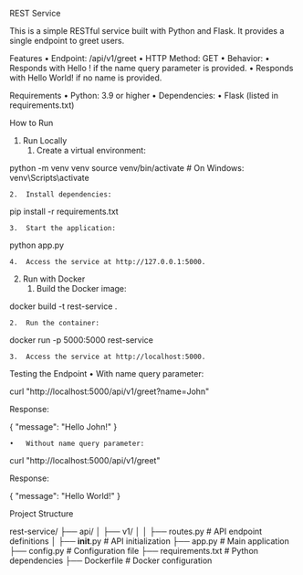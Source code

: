 REST Service

This is a simple RESTful service built with Python and Flask. It provides a single endpoint to greet users.

Features
	•	Endpoint: /api/v1/greet
	•	HTTP Method: GET
	•	Behavior:
	•	Responds with Hello <name>! if the name query parameter is provided.
	•	Responds with Hello World! if no name is provided.

Requirements
	•	Python: 3.9 or higher
	•	Dependencies:
	•	Flask (listed in requirements.txt)

How to Run

1. Run Locally
	1.	Create a virtual environment:

python -m venv venv
source venv/bin/activate  # On Windows: venv\Scripts\activate


	2.	Install dependencies:

pip install -r requirements.txt


	3.	Start the application:

python app.py


	4.	Access the service at http://127.0.0.1:5000.

2. Run with Docker
	1.	Build the Docker image:

docker build -t rest-service .


	2.	Run the container:

docker run -p 5000:5000 rest-service


	3.	Access the service at http://localhost:5000.

Testing the Endpoint
	•	With name query parameter:

curl "http://localhost:5000/api/v1/greet?name=John"

Response:

{
  "message": "Hello John!"
}


	•	Without name query parameter:

curl "http://localhost:5000/api/v1/greet"

Response:

{
  "message": "Hello World!"
}

Project Structure

rest-service/
├── api/
│   ├── v1/
│   │   ├── routes.py         # API endpoint definitions
│   ├── __init__.py           # API initialization
├── app.py                    # Main application
├── config.py                 # Configuration file
├── requirements.txt          # Python dependencies
├── Dockerfile                # Docker configuration

